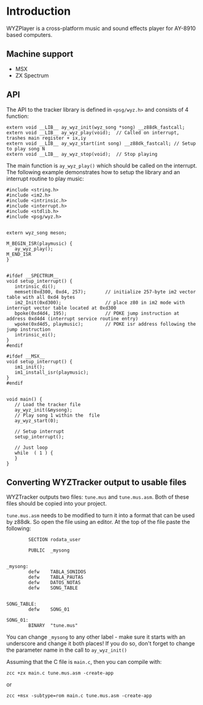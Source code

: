 # Introduction

WYZPlayer is a cross-platform music and sound effects player for AY-8910 based computers.

## Machine support

- MSX
- ZX Spectrum

## API

The API to the tracker library is defined in `<psg/wyz.h>` and consists of 4 function:

```
extern void __LIB__ ay_wyz_init(wyz_song *song) __z88dk_fastcall;
extern void __LIB__ ay_wyz_play(void);  // Called on interrupt, trashes main register + ix,iy
extern void __LIB__ ay_wyz_start(int song) __z88dk_fastcall; // Setup to play song N
extern void __LIB__ ay_wyz_stop(void);  // Stop playing
```

The main function is `ay_wyz_play()` which should be called on the interrupt. The following example demonstrates how to setup the library and an interrupt routine to play music:

```
#include <string.h>
#include <im2.h>
#include <intrinsic.h>
#include <interrupt.h>
#include <stdlib.h>
#include <psg/wyz.h>


extern wyz_song meson;

M_BEGIN_ISR(playmusic) {
   ay_wyz_play();
M_END_ISR
}


#ifdef __SPECTRUM__
void setup_interrupt() {
   intrinsic_di();
   memset(0xd300, 0xd4, 257);       // initialize 257-byte im2 vector table with all 0xd4 bytes
   im2_Init(0xd300);                // place z80 in im2 mode with interrupt vector table located at 0xd300
   bpoke(0xd4d4, 195);              // POKE jump instruction at address 0xd4d4 (interrupt service routine entry)
   wpoke(0xd4d5, playmusic);        // POKE isr address following the jump instruction
   intrinsic_ei();
}
#endif

#ifdef __MSX__
void setup_interrupt() {
   im1_init();
   im1_install_isr(playmusic);
}
#endif


void main() {
   // Load the tracker file
   ay_wyz_init(&mysong);
   // Play song 1 within the  file
   ay_wyz_start(0);

   // Setup interrupt
   setup_interrupt();

   // Just loop
   while  ( 1 ) {
   }
}

```

## Converting WYZTracker output to usable files

WYZTracker outputs two files: `tune.mus` and `tune.mus.asm`. Both of these files should be copied into your project.

`tune.mus.asm` needs to be modified to turn it into a format that can be used by z88dk. So open the file using an editor. At the top of the file paste the following:

```
        SECTION rodata_user

        PUBLIC  _mysong


_mysong:
        defw    TABLA_SONIDOS
        defw    TABLA_PAUTAS
        defw    DATOS_NOTAS
        defw    SONG_TABLE


SONG_TABLE:
        defw    SONG_01

SONG_01:
        BINARY  "tune.mus"
```

You can change `_mysong` to any other label - make sure it starts with an underscore and change it both places! If you do so, don't forget to change the parameter name in the call to `ay_wyz_init()`

Assuming that the C file is `main.c`, then you can compile with:

    zcc +zx main.c tune.mus.asm -create-app

or

    zcc +msx -subtype=rom main.c tune.mus.asm -create-app

